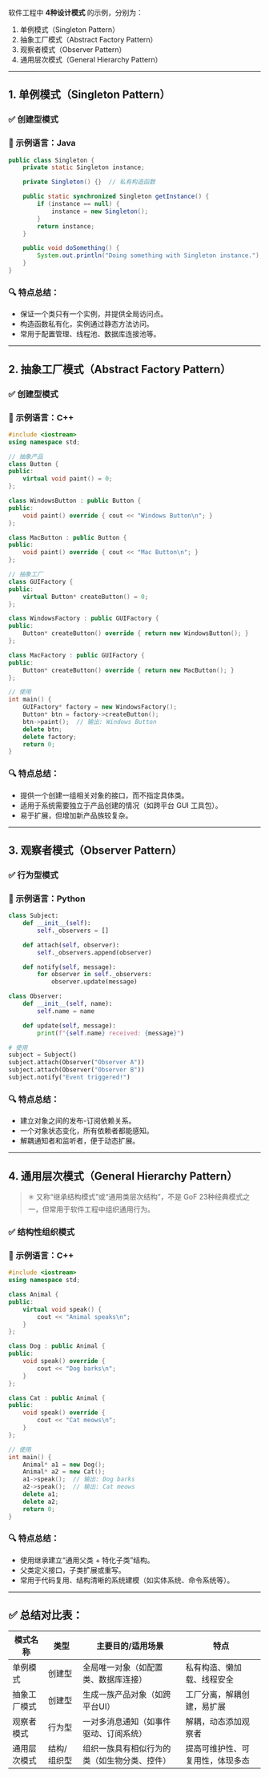 软件工程中 **4种设计模式** 的示例，分别为：

1. 单例模式（Singleton Pattern）
2. 抽象工厂模式（Abstract Factory Pattern）
3. 观察者模式（Observer Pattern）
4. 通用层次模式（General Hierarchy Pattern）

------

## **1. 单例模式（Singleton Pattern）**

### ✅ 创建型模式

### 📌 示例语言：Java

```java
public class Singleton {
    private static Singleton instance;

    private Singleton() {}  // 私有构造函数

    public static synchronized Singleton getInstance() {
        if (instance == null) {
            instance = new Singleton();
        }
        return instance;
    }

    public void doSomething() {
        System.out.println("Doing something with Singleton instance.");
    }
}

```

### 🔍 特点总结：

- 保证一个类只有一个实例，并提供全局访问点。
- 构造函数私有化，实例通过静态方法访问。
- 常用于配置管理、线程池、数据库连接池等。

------

## **2. 抽象工厂模式（Abstract Factory Pattern）**

### ✅ 创建型模式

### 📌 示例语言：C++

```cpp
#include <iostream>
using namespace std;

// 抽象产品
class Button {
public:
    virtual void paint() = 0;
};

class WindowsButton : public Button {
public:
    void paint() override { cout << "Windows Button\n"; }
};

class MacButton : public Button {
public:
    void paint() override { cout << "Mac Button\n"; }
};

// 抽象工厂
class GUIFactory {
public:
    virtual Button* createButton() = 0;
};

class WindowsFactory : public GUIFactory {
public:
    Button* createButton() override { return new WindowsButton(); }
};

class MacFactory : public GUIFactory {
public:
    Button* createButton() override { return new MacButton(); }
};

// 使用
int main() {
    GUIFactory* factory = new WindowsFactory();
    Button* btn = factory->createButton();
    btn->paint();  // 输出: Windows Button
    delete btn;
    delete factory;
    return 0;
}

```

### 🔍 特点总结：

- 提供一个创建一组相关对象的接口，而不指定具体类。
- 适用于系统需要独立于产品创建的情况（如跨平台 GUI 工具包）。
- 易于扩展，但增加新产品族较复杂。

------

## **3. 观察者模式（Observer Pattern）**

### ✅ 行为型模式

### 📌 示例语言：Python

```python
class Subject:
    def __init__(self):
        self._observers = []

    def attach(self, observer):
        self._observers.append(observer)

    def notify(self, message):
        for observer in self._observers:
            observer.update(message)

class Observer:
    def __init__(self, name):
        self.name = name

    def update(self, message):
        print(f"{self.name} received: {message}")

# 使用
subject = Subject()
subject.attach(Observer("Observer A"))
subject.attach(Observer("Observer B"))
subject.notify("Event triggered!")

```

### 🔍 特点总结：

- 建立对象之间的发布-订阅依赖关系。
- 一个对象状态变化，所有依赖者都能感知。
- 解耦通知者和监听者，便于动态扩展。

------

## **4. 通用层次模式（General Hierarchy Pattern）**

> ✳️ 又称“继承结构模式”或“通用类层次结构”，不是 GoF 23种经典模式之一，但常用于软件工程中组织通用行为。

### ✅ 结构性组织模式

### 📌 示例语言：C++

```c++
#include <iostream>
using namespace std;

class Animal {
public:
    virtual void speak() {
        cout << "Animal speaks\n";
    }
};

class Dog : public Animal {
public:
    void speak() override {
        cout << "Dog barks\n";
    }
};

class Cat : public Animal {
public:
    void speak() override {
        cout << "Cat meows\n";
    }
};

// 使用
int main() {
    Animal* a1 = new Dog();
    Animal* a2 = new Cat();
    a1->speak();  // 输出: Dog barks
    a2->speak();  // 输出: Cat meows
    delete a1;
    delete a2;
    return 0;
}

```

### 🔍 特点总结：

- 使用继承建立“通用父类 + 特化子类”结构。
- 父类定义接口，子类扩展或重写。
- 常用于代码复用、结构清晰的系统建模（如实体系统、命令系统等）。

------

## ✅ 总结对比表：

| 模式名称   | 类型     | 主要目的/适用场景              | 特点               |
| ------ | ------ | ---------------------- | ---------------- |
| 单例模式   | 创建型    | 全局唯一对象（如配置类、数据库连接）     | 私有构造、懒加载、线程安全    |
| 抽象工厂模式 | 创建型    | 生成一族产品对象（如跨平台UI）       | 工厂分离，解耦创建，易扩展    |
| 观察者模式  | 行为型    | 一对多消息通知（如事件驱动、订阅系统）    | 解耦，动态添加观察者       |
| 通用层次模式 | 结构/组织型 | 组织一族具有相似行为的类（如生物分类、控件） | 提高可维护性、可复用性，体现多态 |

